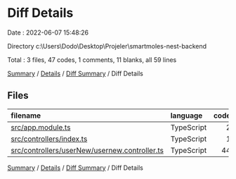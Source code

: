 # Diff Details

Date : 2022-06-07 15:48:26

Directory c:\\Users\\Dodo\\Desktop\\Projeler\\smartmoles-nest-backend

Total : 3 files,  47 codes, 1 comments, 11 blanks, all 59 lines

[Summary](results.md) / [Details](details.md) / [Diff Summary](diff.md) / Diff Details

## Files
| filename | language | code | comment | blank | total |
| :--- | :--- | ---: | ---: | ---: | ---: |
| [src/app.module.ts](/src/app.module.ts) | TypeScript | 2 | 0 | 0 | 2 |
| [src/controllers/index.ts](/src/controllers/index.ts) | TypeScript | 1 | 1 | 1 | 3 |
| [src/controllers/userNew/usernew.controller.ts](/src/controllers/userNew/usernew.controller.ts) | TypeScript | 44 | 0 | 10 | 54 |

[Summary](results.md) / [Details](details.md) / [Diff Summary](diff.md) / Diff Details